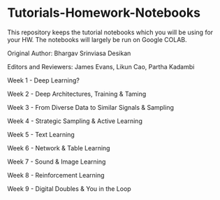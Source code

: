 # Tutorials-Homework-Notebooks

This repository keeps the tutorial notebooks which you will be using for your HW. The notebooks will largely be run on Google COLAB.



Original Author: Bhargav Srinviasa Desikan

Editors and Reviewers: James Evans, Likun Cao, Partha Kadambi



Week 1 - Deep Learning?

Week 2 - Deep Architectures, Training & Taming

Week 3 - From Diverse Data to Similar Signals & Sampling 

Week 4 - Strategic Sampling & Active Learning 

Week 5 - Text Learning

Week 6 - Network & Table Learning

Week 7 - Sound & Image Learning

Week 8 - Reinforcement Learning 

Week 9 - Digital Doubles & You in the Loop

